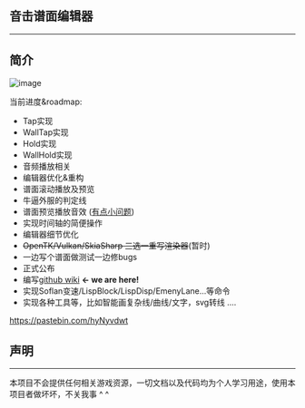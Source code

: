 ## 音击谱面编辑器
----
## 简介
![image](https://user-images.githubusercontent.com/7549173/148975306-6d95b2ab-0556-405d-ab3f-fef399d66a97.png)

当前进度&roadmap:
* Tap实现 
* WallTap实现 
* Hold实现 
* WallHold实现 
* 音频播放相关
* 编辑器优化&重构
* 谱面滚动播放及预览   
* 牛逼外服的判定线
* 谱面预览播放音效 ([有点小问题](https://github.com/MikiraSora/OngekiFumenEditor/issues/2))
* 实现时间轴的简便操作
* 编辑器细节优化  
* ~~OpenTK/Vulkan/SkiaSharp 三选一重写渲染器~~(暂时)
* 一边写个谱面做测试一边修bugs  
* 正式公布 
* 编写[github wiki](https://github.com/MikiraSora/OngekiFumenEditor/wiki) **<- we are here!**
* 实现Soflan变速/LispBlock/LispDisp/EmenyLane...等命令
* 实现各种工具等，比如智能画复杂线/曲线/文字，svg转线
....

https://pastebin.com/hyNyvdwt

## 声明
----
本项目不会提供任何相关游戏资源，一切文档以及代码均为个人学习用途，使用本项目者做坏坏，不关我事 ^ ^
